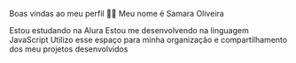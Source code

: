 
Boas vindas ao meu perfil 💙💙
Meu nome é Samara Oliveira

Estou estudando na Alura
Estou me desenvolvendo na linguagem JavaScript
Utilizo esse espaço para minha organização e compartilhamento dos meu projetos desenvolvidos
